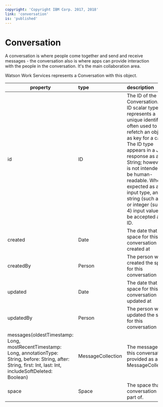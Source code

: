 ```yaml
---
copyright: 'Copyright IBM Corp. 2017, 2018'
link: 'conversation'
is: 'published'
---
```

# Conversation

A conversation is where people come together and send and receive messages - the conversation also is where
apps can provide interaction with the people in the conversation. It's the main collaboration area.

Watson Work Services represents a Conversation with this object.

| property      | type          | description  |
| ------------- |:------------- |:-----|
| id          | ID      | The ID of the Conversation. The ID scalar type represents a unique identifier, often used to refetch an object or as key for a cache. The ID type appears in a JSON response as a String; however, it is not intended to be human-readable. When expected as an input type, any string (such as "4") or integer (such as 4) input value will be accepted as an ID.|
| created     | Date        | The date that the space for this conversation was created at|
| createdBy   | Person    | The person who created the space for this conversation |
| updated     | Date    | The date that the space for this conversation  was updated at|
| updatedBy   | Person | The person who updated the space for this conversation  |
| messages(oldestTimestamp: Long, mostRecentTimestamp: Long, annotationType: String, before: String, after: String, first: Int, last: Int, includeSoftDeleted: Boolean) | MessageCollection | The messages of this conversation provided as a MessageCollection. |
| space   | Space | The space that this conversation is part of. |